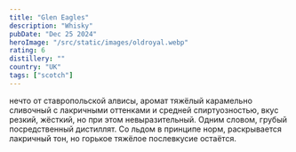 ```yaml
---
title: "Glen Eagles"
description: "Whisky"
pubDate: "Dec 25 2024"
heroImage: "/src/static/images/oldroyal.webp"
rating: 6
distillery: ""
country: "UK"
tags: ["scotch"]
---
```


нечто от ставропольской алвисы, аромат тяжёлый карамельно сливочный с лакричными оттенками и средней спиртуозностью, вкус резкий, жёсткий, но при этом невыразительный. Одним словом, грубый посредственный дистиллят. Со льдом в принципе норм, раскрывается лакричный тон, но горькое тяжёлое послевкусие остаётся.
